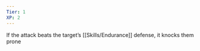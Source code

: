 ```yaml
---
Tier: 1
XP: 2
---
```


If the attack beats the target’s [[Skills/Endurance]] defense, it knocks them prone